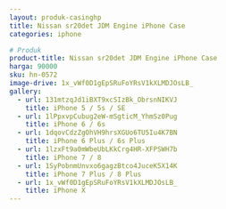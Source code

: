 ```yaml
---
layout: produk-casinghp
title: Nissan sr20det JDM Engine iPhone Case
categories: iphone

# Produk
product-title: Nissan sr20det JDM Engine iPhone Case
harga: 90000
sku: hn-0572
image-drive: 1x_vWf0D1gEpSRuFoYRsV1kXLMDJOsLB_
gallery:
  - url: 131mtzqJd1iBXT9xcSIzBk_ObrsnNIKVJ
    title: iPhone 5 / 5s / SE
  - url: 1lPpxvpCubug2eW-mSgticM_YhmSz0Pug
    title: iPhone 6 / 6s
  - url: 1dqovCdzZgOhVH9hrsXGUo6TU5Iu4K7BN
    title: iPhone 6 Plus / 6s Plus
  - url: 1lzxFt9a0mWbeUbLKkCrg4HR-XFPSWH7b
    title: iPhone 7 / 8
  - url: 1SyPobnmUnvxo6gagzBtco4JuceK5X14K
    title: iPhone 7 Plus / 8 Plus
  - url: 1x_vWf0D1gEpSRuFoYRsV1kXLMDJOsLB_
    title: iPhone X
---
```

